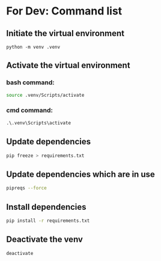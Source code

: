 # For Dev: Command list
## Initiate the virtual environment
```
python -m venv .venv
```

## Activate the virtual environment
### bash command:
```bash
source .venv/Scripts/activate
```
### cmd command:
```cmd
.\.venv\Scripts\activate
```

## Update dependencies
```bash or cmd
pip freeze > requirements.txt
```

## Update dependencies which are in use
```bash or cmd
pipreqs --force
```

## Install dependencies
```bash or cmd
pip install -r requirements.txt
```

## Deactivate the venv
```bash or cmd
deactivate
```